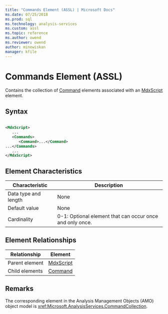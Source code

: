 ```yaml
---
title: "Commands Element (ASSL) | Microsoft Docs"
ms.date: 07/25/2018
ms.prod: sql
ms.technology: analysis-services
ms.custom: assl
ms.topic: reference
ms.author: owend
ms.reviewer: owend
author: minewiskan
manager: kfile
---
```

# Commands Element (ASSL)

  Contains the collection of [Command](objects/command-element-assl.md) elements associated with an [MdxScript](objects/mdxscript-element-assl.md) element.  
  
## Syntax  
  
```xml  
  
<MdxScript>  
   ...  
   <Commands>  
      <Command>...</Command>  
...</Commands>  
   ...  
</MdxScript>  
```  
  
## Element Characteristics  
  
|Characteristic|Description|  
|--------------------|-----------------|  
|Data type and length|None|  
|Default value|None|  
|Cardinality|0-1: Optional element that can occur once and only once.|  
  
## Element Relationships  
  
|Relationship|Element|  
|------------------|-------------|  
|Parent element|[MdxScript](objects/mdxscript-element-assl.md)|  
|Child elements|[Command](objects/command-element-assl.md)|  
  
## Remarks  
 The corresponding element in the Analysis Management Objects (AMO) object model is <xref:Microsoft.AnalysisServices.CommandCollection>.  
